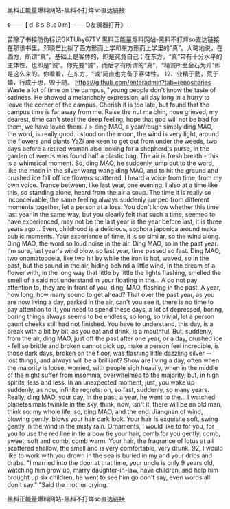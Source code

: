 黑料正能量爆料网站-黑料不打烊so直达链接

《——【ｄ 8ｓ８.c０m】——D友澜器打开》--

苦除了书接防伪标识GKTUhy67TY
黑料正能量爆料网站-黑料不打烊so直达链接　　在那该书里，邓晓芒比拟了西方形而上学和东方形而上学里的“真”。大略地说，在西方，所谓“真”，基础上是客体的，即是究竟自己；在东方，“真”带有十分水平的主体性，也即是“诚”。你先要“诚”，而后才有所谓的“真”，“精诚所至金石为开”即是这么来的。你看看，在东方，“诚”简直也完备了客体性。
	12、业精于勤，荒于嬉，行成于思，毁于随。
https://github.com/enteradmin?tab=repositories
Waste a lot of time on the campus, "young people don't know the taste of sadness.
He showed a melancholy expression, all day long in a hurry to leave the corner of the campus.
Cherish it is too late, but found that the campus time is far away from me.
Raise the nut ma chin, nose grieved, my dearest, time can't steal the deep feeling, hope that god will not be bad for them, we have loved them.
/ > ding MAO, a year/rough simply ding MAO, the word, is really good.
I stood on the moon, the wind is very light, around the flowers and plants YaZi are keen to get out from under the weeds, two days before a retired woman also looking for a shepherd's purse, in the garden of weeds was found half a plastic bag.
The air is fresh breath - this is a whimsical moment.
So, ding MAO, he suddenly jump out to the word, like the moon in the silver wang wang ding MAO, and to hit the ground and crushed ice fall off ice flowers scattered.
I heard a voice from time, from my own voice.
Trance between, like last year, one evening, I also at a time like this, so standing alone, heard from the air a soup.
The time it is really so inconceivable, the same feeling always suddenly jumped from different moments together, let a person at a loss.
You don't know whether this time last year in the same way, but you clearly felt that such a time, seemed to have experienced, may not be the last year is the year before last, it is three years ago...
Even, childhood is a delicious, sophora japonica around make public moments.
Your experience of time, it is so similar, so the wind along.
Ding MAO, the word so loud noise in the air.
Ding MAO, so in the past year.
I'm sure, last year's wind blow, so last year, time passed so fast.
Ding MAO, two onomatopoeia, like two hit by while the iron is hot, waved, so in the past, but the sound in the air, hiding behind a little wind, in the dream of a flower with, in the long way that little by little the lights flashing, smelled the smell of a said not understand in your floating in the...
A do not pay attention to, they are in front of you, ding, MAO, flashing in the past.
A year, how long, how many sound to get ahead?
That over the past year, as you are now living a day, parked in the air, can't you see it, there is no time to pay attention to it, you need to spend these days, a lot of depressed, boring, boring things always seems to be endless, so long, so trivial, let a person gaunt cheeks still had not finished.
You have to understand, this day, is a break with a bit by bit, as you eat and drink, is a mouthful.
But, suddenly, from the air, ding MAO, just off the past after one year, or a day, crushed ice - fell so brittle and broken cannot pick up, make a person feel incredible, is those dark days, broken on the floor, was flashing little dazzling silver -- lost things, and always will be a brilliant?
Show are living a day, often when the majority is loose, worried, with people sigh heavily, when in the middle of the night suffer from insomnia, overwhelmed to the majority, but, in high spirits, less and less.
In an unexpected moment, just, you wake up suddenly, as now, infinite regrets: oh, so fast, suddenly, so many years.
Really, ding MAO, your day, in the past, a year, he went to the...
I watched planetesimals twinkle in the sky, think, now, isn't it, there will be an old man, think so: my whole life, so, ding MAO, and the end.
Jiangnan of wind, blowing gently, blows your hair dark look.
Your hair is exquisite soft, swing gently in the wind in the misty rain.
Ornaments, I would like to for you, for you to use the red line in tie a bow tie your hair, comb for you gently, comb, sweet, soft and comb, comb warm.
Your hair, the fragrance of lotus at all scattered shallow, the smell and is very comfortable, very drunk.
92, I would like to work with you drown in the sea is buried in my and your dribs and drabs.
"I married into the door at that time, your uncle is only 9 years old, watching him grow up, marry daughter-in-law, have children, and help him brought up six children, he went to see him go don't say, even words all don't say."
"Said the mother crying.




黑料正能量爆料网站-黑料不打烊so直达链接
